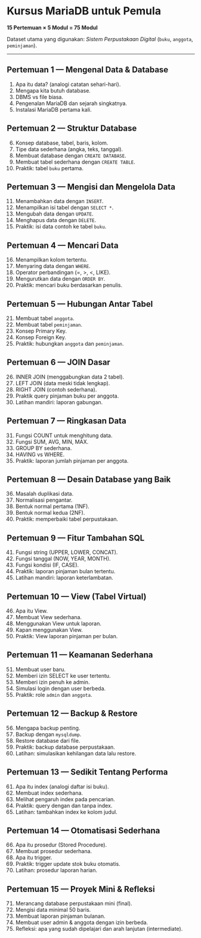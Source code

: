 # Kursus MariaDB untuk Pemula
**15 Pertemuan × 5 Modul = 75 Modul**

Dataset utama yang digunakan: *Sistem Perpustakaan Digital* (`buku`, `anggota`, `peminjaman`).

---

## Pertemuan 1 — Mengenal Data & Database
1. Apa itu data? (analogi catatan sehari-hari).  
2. Mengapa kita butuh database.  
3. DBMS vs file biasa.  
4. Pengenalan MariaDB dan sejarah singkatnya.  
5. Instalasi MariaDB pertama kali.  

## Pertemuan 2 — Struktur Database
6. Konsep database, tabel, baris, kolom.  
7. Tipe data sederhana (angka, teks, tanggal).  
8. Membuat database dengan `CREATE DATABASE`.  
9. Membuat tabel sederhana dengan `CREATE TABLE`.  
10. Praktik: tabel `buku` pertama.  

## Pertemuan 3 — Mengisi dan Mengelola Data
11. Menambahkan data dengan `INSERT`.  
12. Menampilkan isi tabel dengan `SELECT *`.  
13. Mengubah data dengan `UPDATE`.  
14. Menghapus data dengan `DELETE`.  
15. Praktik: isi data contoh ke tabel `buku`.  

## Pertemuan 4 — Mencari Data
16. Menampilkan kolom tertentu.  
17. Menyaring data dengan `WHERE`.  
18. Operator perbandingan (=, >, <, LIKE).  
19. Mengurutkan data dengan `ORDER BY`.  
20. Praktik: mencari buku berdasarkan penulis.  

## Pertemuan 5 — Hubungan Antar Tabel
21. Membuat tabel `anggota`.  
22. Membuat tabel `peminjaman`.  
23. Konsep Primary Key.  
24. Konsep Foreign Key.  
25. Praktik: hubungkan `anggota` dan `peminjaman`.  

## Pertemuan 6 — JOIN Dasar
26. INNER JOIN (menggabungkan data 2 tabel).  
27. LEFT JOIN (data meski tidak lengkap).  
28. RIGHT JOIN (contoh sederhana).  
29. Praktik query pinjaman buku per anggota.  
30. Latihan mandiri: laporan gabungan.  

## Pertemuan 7 — Ringkasan Data
31. Fungsi COUNT untuk menghitung data.  
32. Fungsi SUM, AVG, MIN, MAX.  
33. GROUP BY sederhana.  
34. HAVING vs WHERE.  
35. Praktik: laporan jumlah pinjaman per anggota.  

## Pertemuan 8 — Desain Database yang Baik
36. Masalah duplikasi data.  
37. Normalisasi pengantar.  
38. Bentuk normal pertama (1NF).  
39. Bentuk normal kedua (2NF).  
40. Praktik: memperbaiki tabel perpustakaan.  

## Pertemuan 9 — Fitur Tambahan SQL
41. Fungsi string (UPPER, LOWER, CONCAT).  
42. Fungsi tanggal (NOW, YEAR, MONTH).  
43. Fungsi kondisi (IF, CASE).  
44. Praktik: laporan pinjaman bulan tertentu.  
45. Latihan mandiri: laporan keterlambatan.  

## Pertemuan 10 — View (Tabel Virtual)
46. Apa itu View.  
47. Membuat View sederhana.  
48. Menggunakan View untuk laporan.  
49. Kapan menggunakan View.  
50. Praktik: View laporan pinjaman per bulan.  

## Pertemuan 11 — Keamanan Sederhana
51. Membuat user baru.  
52. Memberi izin SELECT ke user tertentu.  
53. Memberi izin penuh ke admin.  
54. Simulasi login dengan user berbeda.  
55. Praktik: role `admin` dan `anggota`.  

## Pertemuan 12 — Backup & Restore
56. Mengapa backup penting.  
57. Backup dengan `mysqldump`.  
58. Restore database dari file.  
59. Praktik: backup database perpustakaan.  
60. Latihan: simulasikan kehilangan data lalu restore.  

## Pertemuan 13 — Sedikit Tentang Performa
61. Apa itu index (analogi daftar isi buku).  
62. Membuat index sederhana.  
63. Melihat pengaruh index pada pencarian.  
64. Praktik: query dengan dan tanpa index.  
65. Latihan: tambahkan index ke kolom judul.  

## Pertemuan 14 — Otomatisasi Sederhana
66. Apa itu prosedur (Stored Procedure).  
67. Membuat prosedur sederhana.  
68. Apa itu trigger.  
69. Praktik: trigger update stok buku otomatis.  
70. Latihan: prosedur laporan harian.  

## Pertemuan 15 — Proyek Mini & Refleksi
71. Merancang database perpustakaan mini (final).  
72. Mengisi data minimal 50 baris.  
73. Membuat laporan pinjaman bulanan.  
74. Membuat user admin & anggota dengan izin berbeda.  
75. Refleksi: apa yang sudah dipelajari dan arah lanjutan (intermediate).  
